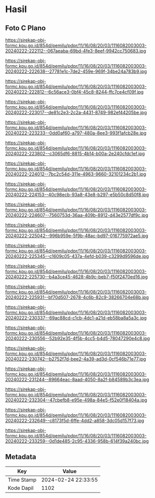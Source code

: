 # Hasil

## Foto C Plano

https://sirekap-obj-formc.kpu.go.id/854d/pemilu/pdpr/11/16/08/20/03/1116082003003-20240222-222112--067aeaba-69bd-4fe3-8eef-9942cc750683.jpg

https://sirekap-obj-formc.kpu.go.id/854d/pemilu/pdpr/11/16/08/20/03/1116082003003-20240222-222638--27781e1c-7de2-459e-969f-34be24a783b9.jpg

https://sirekap-obj-formc.kpu.go.id/854d/pemilu/pdpr/11/16/08/20/03/1116082003003-20240222-222812--6c56ace3-0bf4-45c8-8244-ffc7ce4cf09f.jpg

https://sirekap-obj-formc.kpu.go.id/854d/pemilu/pdpr/11/16/08/20/03/1116082003003-20240222-223017--de81c2e3-2c2a-4431-8749-982ef44205be.jpg

https://sirekap-obj-formc.kpu.go.id/854d/pemilu/pdpr/11/16/08/20/03/1116082003003-20240222-223233--0dd0af60-a797-480a-8ee3-993f1afcb28e.jpg

https://sirekap-obj-formc.kpu.go.id/854d/pemilu/pdpr/11/16/08/20/03/1116082003003-20240222-223802--c3065df6-8815-4b14-b00a-2e240cfdc1ef.jpg

https://sirekap-obj-formc.kpu.go.id/854d/pemilu/pdpr/11/16/08/20/03/1116082003003-20240222-224012--7bc2c54d-311e-4963-9660-32101234c2b1.jpg

https://sirekap-obj-formc.kpu.go.id/854d/pemilu/pdpr/11/16/08/20/03/1116082003003-20240222-224153--40c98ecb-93a8-43e8-b297-e5b50c8d50f8.jpg

https://sirekap-obj-formc.kpu.go.id/854d/pemilu/pdpr/11/16/08/20/03/1116082003003-20240222-224607--7560753d-36aa-409b-8912-d43e2577df9c.jpg

https://sirekap-obj-formc.kpu.go.id/854d/pemilu/pdpr/11/16/08/20/03/1116082003003-20240222-225042--996b959e-5f9b-48ac-bd97-016775972ae5.jpg

https://sirekap-obj-formc.kpu.go.id/854d/pemilu/pdpr/11/16/08/20/03/1116082003003-20240222-225345--c1609c05-437a-4efd-b039-c3299d9596de.jpg

https://sirekap-obj-formc.kpu.go.id/854d/pemilu/pdpr/11/16/08/20/03/1116082003003-20240222-225730--b4a3ce45-4628-4b9c-beb7-f50f2470ed16.jpg

https://sirekap-obj-formc.kpu.go.id/854d/pemilu/pdpr/11/16/08/20/03/1116082003003-20240222-225931--bf70d507-2678-4c6b-82c9-38266704e68b.jpg

https://sirekap-obj-formc.kpu.go.id/854d/pemilu/pdpr/11/16/08/20/03/1116082003003-20240222-230337--69ac88cd-c1cb-4dc1-a21d-eb58ba8a5a3c.jpg

https://sirekap-obj-formc.kpu.go.id/854d/pemilu/pdpr/11/16/08/20/03/1116082003003-20240222-230556--52b92e35-4f5b-4cc5-b4d5-78047290e4c8.jpg

https://sirekap-obj-formc.kpu.go.id/854d/pemilu/pdpr/11/16/08/20/03/1116082003003-20240222-230742--b2752f7d-bee2-4a39-ad3d-0cf546b71e77.jpg

https://sirekap-obj-formc.kpu.go.id/854d/pemilu/pdpr/11/16/08/20/03/1116082003003-20240222-231244--89664eac-8aad-4050-8a2f-b84589b3c3ea.jpg

https://sirekap-obj-formc.kpu.go.id/854d/pemilu/pdpr/11/16/08/20/03/1116082003003-20240222-232304--47cbefb8-e95e-498a-84e5-f52e0f18404a.jpg

https://sirekap-obj-formc.kpu.go.id/854d/pemilu/pdpr/11/16/08/20/03/1116082003003-20240222-232649--c8173f5d-6ffe-4dd2-a858-3dc05d157f73.jpg

https://sirekap-obj-formc.kpu.go.id/854d/pemilu/pdpr/11/16/08/20/03/1116082003003-20240222-233259--0d1de485-2c95-4336-958b-614f39a240bc.jpg


## Metadata

| Key        | Value               |
| ---------- | ------------------- |
| Time Stamp | 2024-02-24 22:33:55 |
| Kode Dapil | 1102                |



